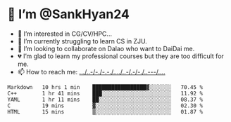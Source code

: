 # 👋 I’m @SankHyan24
- 👀 I’m interested in CG/CV/HPC...
- 🌱 I’m currently struggling to learn CS in ZJU.
- 💞️ I’m looking to collaborate on Dalao who want to DaiDai me.
- 💔 I’m glad to learn my professional courses but they are too difficult for me.
- 📫 How to reach me: [.../..-/-./-.-./..../..-/.-/-./..---/....](mailto:sunchuan24@gmail.com)

<!---
SankHyan24/SankHyan24 is a ✨ special ✨ repository because its `README.md` (this file) appears on your GitHub profile.
You can click the Preview link to take a look at your changes.
--->
<!--START_SECTION:waka-->
```text
Markdown   10 hrs 1 min    █████████████████▓░░░░░░░   70.45 % 
C++        1 hr 41 mins    ███░░░░░░░░░░░░░░░░░░░░░░   11.92 % 
YAML       1 hr 11 mins    ██░░░░░░░░░░░░░░░░░░░░░░░   08.37 % 
C          19 mins         ▓░░░░░░░░░░░░░░░░░░░░░░░░   02.30 % 
HTML       15 mins         ▒░░░░░░░░░░░░░░░░░░░░░░░░   01.87 % 
```
<!--END_SECTION:waka-->
